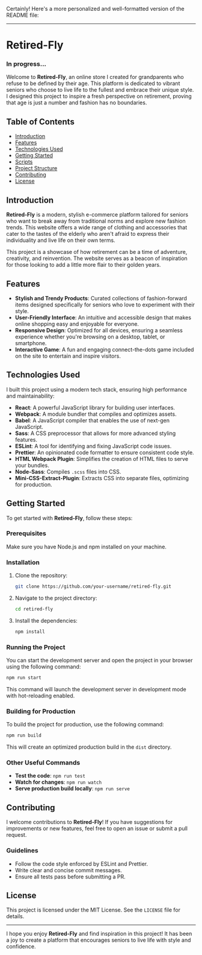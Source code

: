 Certainly! Here's a more personalized and well-formatted version of the README file:

---

# Retired-Fly

### In progress...

Welcome to **Retired-Fly**, an online store I created for grandparents who refuse to be defined by their age. This platform is dedicated to vibrant seniors who choose to live life to the fullest and embrace their unique style. I designed this project to inspire a fresh perspective on retirement, proving that age is just a number and fashion has no boundaries.

## Table of Contents

- [Introduction](#introduction)
- [Features](#features)
- [Technologies Used](#technologies-used)
- [Getting Started](#getting-started)
- [Scripts](#scripts)
- [Project Structure](#project-structure)
- [Contributing](#contributing)
- [License](#license)

## Introduction

**Retired-Fly** is a modern, stylish e-commerce platform tailored for seniors who want to break away from traditional norms and explore new fashion trends. This website offers a wide range of clothing and accessories that cater to the tastes of the elderly who aren't afraid to express their individuality and live life on their own terms.

This project is a showcase of how retirement can be a time of adventure, creativity, and reinvention. The website serves as a beacon of inspiration for those looking to add a little more flair to their golden years.

## Features

- **Stylish and Trendy Products**: Curated collections of fashion-forward items designed specifically for seniors who love to experiment with their style.
- **User-Friendly Interface**: An intuitive and accessible design that makes online shopping easy and enjoyable for everyone.
- **Responsive Design**: Optimized for all devices, ensuring a seamless experience whether you're browsing on a desktop, tablet, or smartphone.
- **Interactive Game**: A fun and engaging connect-the-dots game included on the site to entertain and inspire visitors.

## Technologies Used

I built this project using a modern tech stack, ensuring high performance and maintainability:

- **React**: A powerful JavaScript library for building user interfaces.
- **Webpack**: A module bundler that compiles and optimizes assets.
- **Babel**: A JavaScript compiler that enables the use of next-gen JavaScript.
- **Sass**: A CSS preprocessor that allows for more advanced styling features.
- **ESLint**: A tool for identifying and fixing JavaScript code issues.
- **Prettier**: An opinionated code formatter to ensure consistent code style.
- **HTML Webpack Plugin**: Simplifies the creation of HTML files to serve your bundles.
- **Node-Sass**: Compiles `.scss` files into CSS.
- **Mini-CSS-Extract-Plugin**: Extracts CSS into separate files, optimizing for production.

## Getting Started

To get started with **Retired-Fly**, follow these steps:

### Prerequisites

Make sure you have Node.js and npm installed on your machine.

### Installation

1. Clone the repository:

   ```bash
   git clone https://github.com/your-username/retired-fly.git
   ```

2. Navigate to the project directory:

   ```bash
   cd retired-fly
   ```

3. Install the dependencies:

   ```bash
   npm install
   ```

### Running the Project

You can start the development server and open the project in your browser using the following command:

```bash
npm run start
```

This command will launch the development server in development mode with hot-reloading enabled.

### Building for Production

To build the project for production, use the following command:

```bash
npm run build
```

This will create an optimized production build in the `dist` directory.

### Other Useful Commands

- **Test the code**: `npm run test`
- **Watch for changes**: `npm run watch`
- **Serve production build locally**: `npm run serve`

## Contributing

I welcome contributions to **Retired-Fly**! If you have suggestions for improvements or new features, feel free to open an issue or submit a pull request.

### Guidelines

- Follow the code style enforced by ESLint and Prettier.
- Write clear and concise commit messages.
- Ensure all tests pass before submitting a PR.

## License

This project is licensed under the MIT License. See the `LICENSE` file for details.

---

I hope you enjoy **Retired-Fly** and find inspiration in this project! It has been a joy to create a platform that encourages seniors to live life with style and confidence.

